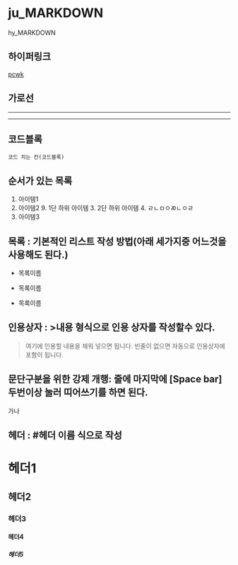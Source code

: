# ju_MARKDOWN
hy_MARKDOWN

##  하이퍼링크
[pcwk](https://cafe.daum.net/pcwk)

##  가로선
---
***


##  코드블록
```
코드 치는 칸(코드블록)
```

##  순서가 있는 목록
1.  아이템1
3.  아이템2
     9.  1단 하위 아이템
         3. 2단 하위 아이템
         4. ㄹㄴㅁㅇㄻㄴㅇㄹ
9.  아이템3   
##  목록 : 기본적인 리스트 작성 방법(아래 세가지중 어느것을 사용해도 된다.)
*  목록이름
-  목록이름
+  목록이름


##  인용상자 : >내용 형식으로 인용 상자를 작성할수 있다.
> 여기에 인용할 내용을 채워 넣으면 됩니다.
> 빈줄이 없으면 자동으로 인용상자에 포함이 됩니다.


##  문단구분을 위한 강제 개행: 줄에 마지막에 [Space bar] 두번이상 눌러 띠어쓰기를 하면 된다.
가나  
## 헤더  : #헤더 이름 식으로 작성  
# 헤더1  
## 헤더2  
###  헤더3
####  헤더4
#####  헤더5

